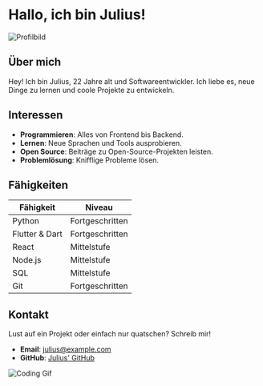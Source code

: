 # Hallo, ich bin Julius!

![Profilbild](https://example.com/dein-bild-link.jpg)

## Über mich

Hey! Ich bin Julius, 22 Jahre alt und Softwareentwickler. Ich liebe es, neue Dinge zu lernen und coole Projekte zu entwickeln.

## Interessen

- **Programmieren**: Alles von Frontend bis Backend.
- **Lernen**: Neue Sprachen und Tools ausprobieren.
- **Open Source**: Beiträge zu Open-Source-Projekten leisten.
- **Problemlösung**: Knifflige Probleme lösen.

## Fähigkeiten

| Fähigkeit          | Niveau      |
|--------------------|-------------|
| Python             | Fortgeschritten |
| Flutter & Dart        | Fortgeschritten |
| React              | Mittelstufe |
| Node.js            | Mittelstufe |
| SQL                | Mittelstufe |
| Git                | Fortgeschritten |

## Kontakt

Lust auf ein Projekt oder einfach nur quatschen? Schreib mir!

- **Email**: julius@example.com
- **GitHub**: [Julius' GitHub](https://github.com/julius)

![Coding Gif](https://example.com/dein-gif-link.gif)
